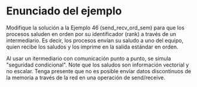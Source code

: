 # Enunciado del ejemplo

Modifique la solución a la Ejemplo 46 (send_recv_ord_sem) para que los procesos saluden en orden por su identificador (rank) a través de un intermediario. Es decir, los procesos envían su saludo a uno del equipo, quien recibe los saludos y los imprime en la salida estándar en orden.

Al usar un itermediario con comunicación punto a punto, se simula "seguridad condicional". Note que los saludos son información vectorial y no escalar. Tenga presente que no es posible enviar datos discontinuos de la memoria a través de la red en una operación de send/receive.
